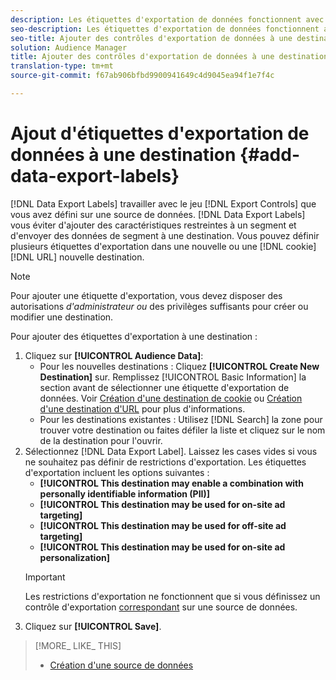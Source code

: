 ```yaml
---
description: Les étiquettes d'exportation de données fonctionnent avec les commandes d'exportation que vous avez définies sur une source de données. Les étiquettes d'exportation de données vous empêchent d'ajouter des caractéristiques restreintes à un segment et d'envoyer des données de segment à une destination. Vous pouvez définir plusieurs étiquettes d'exportation dans un cookie ou une destination d'URL nouveau ou existant.
seo-description: Les étiquettes d'exportation de données fonctionnent avec les commandes d'exportation que vous avez définies sur une source de données. Les étiquettes d'exportation de données vous empêchent d'ajouter des caractéristiques restreintes à un segment et d'envoyer des données de segment à une destination. Vous pouvez définir plusieurs étiquettes d'exportation dans un cookie ou une destination d'URL nouveau ou existant.
seo-title: Ajouter des contrôles d'exportation de données à une destination
solution: Audience Manager
title: Ajouter des contrôles d'exportation de données à une destination
translation-type: tm+mt
source-git-commit: f67ab906bfbd9900941649c4d9045ea94f1e7f4c

---
```




# Ajout d'étiquettes d'exportation de données à une destination {#add-data-export-labels}

[!DNL Data Export Labels] travailler avec le jeu [!DNL Export Controls] que vous avez défini sur une source de données. [!DNL Data Export Labels] vous éviter d'ajouter des caractéristiques restreintes à un segment et d'envoyer des données de segment à une destination. Vous pouvez définir plusieurs étiquettes d'exportation dans une nouvelle ou une [!DNL cookie][!DNL URL] nouvelle destination.

>[!NOTE]
>
>Pour ajouter une étiquette d'exportation, vous devez disposer des autorisations *d'administrateur ou* des privilèges suffisants pour créer ou modifier une destination.

<!-- t_export_labels.xml -->

Pour ajouter des étiquettes d'exportation à une destination :

1. Cliquez sur **[!UICONTROL Audience Data]**:
   * Pour les nouvelles destinations : Cliquez **[!UICONTROL Create New Destination]** sur. Remplissez [!UICONTROL Basic Information] la section avant de sélectionner une étiquette d'exportation de données. Voir [Création d'une destination de cookie](../../features/destinations/create-cookie-destination.md) ou [Création d'une destination d'URL](../../features/destinations/create-url-destination.md) pour plus d'informations.
   * Pour les destinations existantes : Utilisez [!DNL Search] la zone pour trouver votre destination ou faites défiler la liste et cliquez sur le nom de la destination pour l'ouvrir.
1. Sélectionnez [!DNL Data Export Label]. Laissez les cases vides si vous ne souhaitez pas définir de restrictions d'exportation. Les étiquettes d'exportation incluent les options suivantes :
   * **[!UICONTROL This destination may enable a combination with personally identifiable information (PII)]**
   * **[!UICONTROL This destination may be used for on-site ad targeting]**
   * **[!UICONTROL This destination may be used for off-site ad targeting]**
   * **[!UICONTROL This destination may be used for on-site ad personalization]**
   >[!IMPORTANT]
   >
   >Les restrictions d'exportation ne fonctionnent que si vous définissez un contrôle d'exportation [correspondant](../../features/data-export-controls.md) sur une source de données.
1. Cliquez sur **[!UICONTROL Save]**.

>[!MORE_ LIKE_ THIS]
>
>* [Création d'une source de données](../../features/manage-datasources.md#create-data-source)